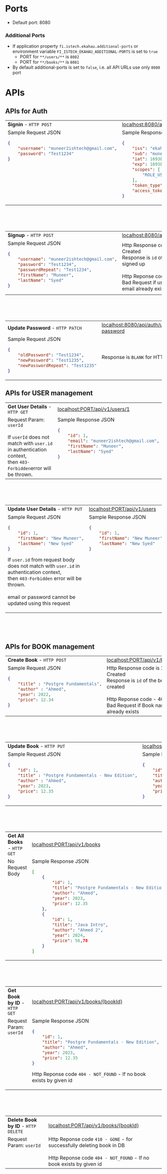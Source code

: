 # Ports

- Default port: 8080

### Additional Ports
- If application property `fi.istech.ekahau.additional-ports` or environment variable `FI_ISTECH_EKAHAU_ADDITIONAL-PORTS` is set to `true`
    - PORT for `**/users/**` is `8082`
    - PORT for `**/books/**` is `8081`
- By default additional-ports is set to `false`, i.e. all API URLs use only `8080` port



## 

# APIs

## APIs for Auth
 
<table>
<tr>
<td><b>Signin</b> - <code>HTTP POST</code></td>
<td><a href="http://localhost:8080/api/auth/signin">localhost:8080/api/auth/signin</a></td>
</tr>
<tr>
<td style="vertical-align:text-top">
Sample Request JSON

```json
{
    "username": "muneer2ishtech@gmail.com",
    "password": "Test1234"
}
```
</td>
<td style="vertical-align:text-top">
Sample Response JSON

```json
{
    "iss": "ekahau.ishtech.fi",
    "sub": "muneer2ishtech@gmail.com",
    "iat": 1693838542156,
    "exp": 1693840342156,
    "scopes": [
        "ROLE_USER"
    ],
    "token_type": "Bearer",
    "access_token": "eyJhbGciOiJIUzI1NiJ9"
}
```
</td>
</tr>
</table>
<br>
<br>
<br>
<table>
<tr>
<td><b>Signup</b> - <code>HTTP POST</code></td>
<td><a href="http://localhost:8080/api/auth/signup">localhost:8080/api/auth/signup</a></td>
</tr>
<tr>
<td style="vertical-align:text-top">
Sample Request JSON

```json
{
    "username": "muneer2ishtech@gmail.com",
    "password": "Test1234",
    "passwordRepeat": "Test1234",
    "firstName": "Muneer",
    "lastName": "Syed"
}
```
</td>
<td>
Http Response code is 201 - Created<br>
Response is <code>id</code> of the user signed up<br><br>
Http Reponse code - 400 - Bad Request if username / email already exists

</td>
</tr>
</table>
<br>
<br>
<br>
<table>
<tr>
<td><b>Update Password</b> - <code>HTTP PATCH</code></td>
<td><a href="http://localhost:8080/api/auth/update-password">localhost:8080/api/auth/update-password</a></td>
</tr>
<tr>
<td style="vertical-align:text-top">
Sample Request JSON

```json
{
    "oldPassword": "Test1234",
    "newPassword": "Test1235",
    "newPasswordRepeat": "Test1235"
}
```
</td>
<td>
Response is <code>BLANK</code> for HTTP 200
</td>
</tr>
</table>

## APIs for USER management

<table>
<tr>
<td><b>Get User Details</b> - <code>HTTP GET</code></td>
<td><a href="http://localhost:8080/api/v1/users/{userId}">localhost:PORT/api/v1/users/1</a></td>
</tr>
<tr>
<td>
Request Param: <code>userId</code><br><br>
If <code>userId</code> does not match with <code>user.id</code> in authentication context,<br>
then <code>403-Forbidden</code>error will be thrown.

</td>
<td style="vertical-align:text-top">
Sample Response JSON

```json
{
    "id": 1,
    "email": "muneer2ishtech@gmail.com",
    "firstName": "Muneer",
    "lastName": "Syed"
}
```
</td>
</tr>
</table>
<br>
<br>
<br>
<table>
<tr>
<td><b>Update User Details</b> - <code>HTTP PUT</code></td>
<td><a href="http://localhost:8080/api/v1/users">localhost:PORT/api/v1/users</a></td>
</tr>
<tr>
<td style="vertical-align:text-top">
Sample Request JSON

```json
{
    "id": 1,
    "firstName": "New Muneer",
    "lastName": "New Syed"
}
```

If <code>user.id</code> from request body does not match with <code>user.id</code> in authentication context,<br>
then <code>403-Forbidden</code> error will be thrown.<br><br>
email or password cannot be updated using this request

</td>
<td style="vertical-align:text-top">
Sample Response JSON

```json
{
    "id": 1,
    "firstName": "New Muneer",
    "lastName": "New Syed"
}
```
</td>
</tr>
</table>
<br>
<br>
<br>

## APIs for BOOK management

<table>
<tr>
<td><b>Create Book</b> - <code>HTTP POST</code></td>
<td><a href="http://localhost:8080/api/v1/books">localhost:PORT/api/v1/books</a></td>
</tr>
<tr>
<td style="vertical-align:text-top">
Sample Request JSON

```json
{
    "title" : "Postgre Fundamentals",
    "author" : "Ahmed",
    "year": 2022,
    "price": 12.34
}
```

</td>
<td>
Http Response code is 201 - Created<br>
Response is <code>id</code> of the book created<br><br>
Http Reponse code - 400 - Bad Request if Book name already exists
</td>
</tr>
</table>
<br>
<br>
<br>
<table>
<tr>
<td><b>Update Book</b> - <code>HTTP PUT</code></td>
<td><a href="http://localhost:8080/api/v1/books">localhost:PORT/api/v1/books</a></td>
</tr>
<tr>
<td style="vertical-align:text-top">
Sample Request JSON

```json
{
    "id": 1,
    "title" : "Postgre Fundamentals - New Edition",
    "author" : "Ahmed",
    "year": 2023,
    "price": 12.35
}
```

</td>
<td style="vertical-align:text-top">
Sample Response JSON

```json
{
    "id": 1,
    "title": "Postgre Fundamentals - New Edition",
    "author": "Ahmed",
    "year": 2023,
    "price": 12.35
}
```
</td>
</tr>
</table>
<br>
<br>
<br>
<table>
<tr>
<td><b>Get All Books</b> - <code>HTTP GET</code></td>
<td><a href="http://localhost:8080/api/v1/books">localhost:PORT/api/v1/books</a></td>
</tr>
<tr>
<td style="vertical-align:text-top">
No Request Body
</td>
<td style="vertical-align:text-top">
Sample Response JSON

```json
[
	{
		"id": 1,
		"title": "Postgre Fundamentals - New Edition",
		"author": "Ahmed",
		"year": 2023,
		"price": 12.35
	},
    {
        "id": 1,
        "title": "Java Intro",
        "author": "Ahmed 2",
        "year": 2024,
        "price": 56,78
    }
]
```
</td>
</tr>
</table>
<br>
<br>
<br>
<table>
<tr>
<td><b>Get Book by ID</b> - <code>HTTP GET</code></td>
<td><a href="http://localhost:8080/api/v1/books/{bookId}">localhost:PORT/api/v1/books/{bookId}</a></td>
</tr>
<tr>
<td style="vertical-align:text-top">
Request Param: <code>userId</code>
</td>
<td style="vertical-align:text-top">
Sample Response JSON

```json
{
	"id": 1,
	"title": "Postgre Fundamentals - New Edition",
	"author": "Ahmed",
	"year": 2023,
	"price": 12.35
}
```
Http Reponse code <code>404 - NOT_FOUND</code> - If no book exists by given id

</td>
</tr>
</table>
<br>
<br>
<br>
<table>
<tr>
<td><b>Delete Book by ID</b> - <code>HTTP DELETE</code></td>
<td><a href="http://localhost:8080/api/v1/books/{bookId}">localhost:PORT/api/v1/books/{bookId}</a></td>
</tr>
<tr>
<td style="vertical-align:text-top">
Request Param: <code>userId</code>
</td>
<td style="vertical-align:text-top">
Http Reponse code <code>410 - GONE</code>  - for successfully deleting book in DB<br><br>
Http Reponse code <code>404 - NOT_FOUND</code> - If no book exists by given id

</td>
</tr>
</table>
<br>
<br>
<br>
